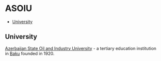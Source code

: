 # ASOIU

- [University](#university)

## University

[Azerbaijan State Oil and Industry University](https://en.wikipedia.org/wiki/Azerbaijan_State_Oil_and_Industry_University) - a tertiary education institution in [Baku](https://en.wikipedia.org/wiki/Baku) founded in 1920.
